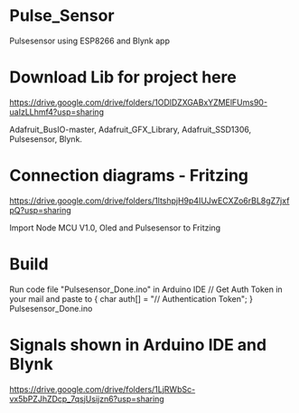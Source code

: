 # Pulse_Sensor
Pulsesensor using ESP8266 and Blynk app

# Download Lib for project here
https://drive.google.com/drive/folders/1ODlDZXGABxYZMElFUms90-uaIzLLhmf4?usp=sharing

Adafruit_BusIO-master,
Adafruit_GFX_Library,
Adafruit_SSD1306,
Pulsesensor,
Blynk.

# Connection diagrams - Fritzing
https://drive.google.com/drive/folders/1ltshpjH9p4IUJwECXZo6rBL8gZ7jxfpQ?usp=sharing

Import Node MCU V1.0, Oled and Pulsesensor to Fritzing

# Build
Run code file "Pulsesensor_Done.ino"  in Arduino IDE // 
Get Auth Token in your mail and paste to { char auth[] = "// Authentication Token"; }
Pulsesensor_Done.ino

# Signals shown in Arduino IDE and Blynk
https://drive.google.com/drive/folders/1LjRWbSc-vx5bPZJhZDcp_7qsjUsijzn6?usp=sharing
